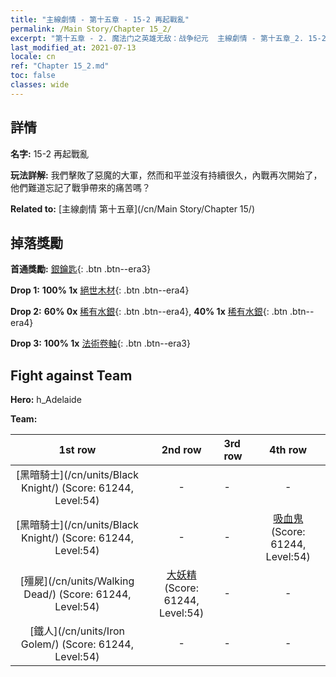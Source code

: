 ```yaml
---
title: "主線劇情 - 第十五章 - 15-2 再起戰亂"
permalink: /Main Story/Chapter 15_2/
excerpt: "第十五章 - 2. 魔法门之英雄无敌：战争纪元  主線劇情 - 第十五章_2. 15-2 再起戰亂"
last_modified_at: 2021-07-13
locale: cn
ref: "Chapter 15_2.md"
toc: false
classes: wide
---
```


## 詳情

 **名字:** 15-2 再起戰亂

 **玩法詳解:** 我們擊敗了惡魔的大軍，然而和平並沒有持續很久，內戰再次開始了，他們難道忘記了戰爭帶來的痛苦嗎？

 **Related to:** [主線劇情 第十五章](/cn/Main Story/Chapter 15/)

## 掉落獎勵

 **首通獎勵:** [銀鑰匙](/cn/Items/con_693/){: .btn .btn--era3}

 **Drop 1:** **100% 1x** [絕世木材](/cn/Items/mat_48/){: .btn .btn--era4}

 **Drop 2:** **60% 0x** [稀有水銀](/cn/Items/mat_42/){: .btn .btn--era4}, **40% 1x** [稀有水銀](/cn/Items/mat_42/){: .btn .btn--era4}

 **Drop 3:** **100% 1x** [法術卷軸](/cn/Items/con_694/){: .btn .btn--era3}


## Fight against Team
 **Hero:** h_Adelaide

 **Team:**


  | 1st row | 2nd row | 3rd row | 4th row |
  |:----:|:----:|:----|:----:|
  | [黑暗騎士](/cn/units/Black Knight/) (Score: 61244, Level:54)  | - | - | - |
  | [黑暗騎士](/cn/units/Black Knight/) (Score: 61244, Level:54)  | - | - | [吸血鬼](/cn/units/Vampire/) (Score: 61244, Level:54)  |
  | [殭屍](/cn/units/Walking Dead/) (Score: 61244, Level:54)  | [大妖精](/cn/units/Gremlin/) (Score: 61244, Level:54)  | - | - |
  | [鐵人](/cn/units/Iron Golem/) (Score: 61244, Level:54)  | - | - | - |


